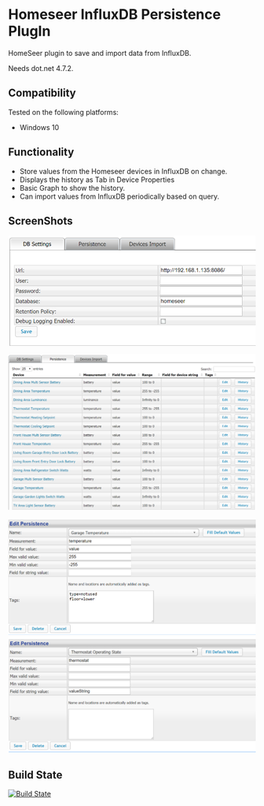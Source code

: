 Homeseer InfluxDB Persistence PlugIn
=====================================
HomeSeer plugin to save and import data from InfluxDB.  

Needs dot.net  4.7.2.

Compatibility
------------
Tested on the following platforms:
* Windows 10

Functionality
------------
* Store values from the Homeseer devices in InfluxDB on change.
* Displays the history as Tab in Device Properties 
* Basic Graph to show the history.
* Can import values from InfluxDB periodically based on query.


ScreenShots
------------
![DB Settings](/asserts/dbsettings.PNG "DB Settings")

![Peristence](/asserts/persistence.PNG "Peristence")

![Edit Device Peristence](/asserts/editdevicepersistence.PNG "Edit Device Peristence") ![Edit Device Non-Numeric Peristence](/asserts/editdevicepersistencenonnumeric.PNG "Edit Device Non-Numeric Peristence")



Build State
-----------
[![Build State](https://ci.appveyor.com/api/projects/status/github/dk307/HSPI_InfluxDBPersistence?branch=master&svg=true)](https://ci.appveyor.com/project/dk307/HSPI-InfluxDBPersistence/build/artifacts?branch=master)
